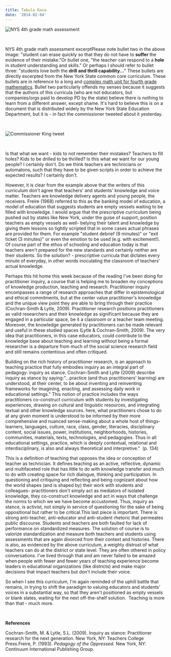 ```yaml
---
title: Tabula Rasa
date: '2014-02-04'
---
```


![NYS 4th grade math assessment](/images/blog/5dbe29844f614846b2cb2632_ny4thgrade.png)

‍

NYS 4th grade math assessment excerptPlease note bullet two in the above image: "student can erase quickly so that they do not have to **suffer** the evidence of their mistake."Or bullet one, "the teacher can respond to a **hole** in student understanding and skills." Or perhaps I should refer to bullet three: "students love both the **drill and thrill capability…**" These bullets are directly excerpted from the New York State common core curriculum. These bullets are in reference to a long and [complex math unit for fourth grade mathematics](http://www.engageny.org/sites/default/files/resource/attachments/g4-m1-full-module.pdf). Bullet two particularly offends my senses because it suggests that the authors of this curricula (who are not educators, but companies/orgs paid to develop PD by the state) believe there is nothing to learn from a different answer, except shame. It's hard to believe this is on a document that is distributed widely by the New York State Education Department, but it is - in fact the commissioner tweeted about it yesterday.

‍

![Commissioner King tweet](/images/blog/5dbe29844f61489ae2cb2631_jkingtweet.png)

‍

Is that what we want - kids to not remember their mistakes? Teachers to fill holes? Kids to be drilled to be thrilled? Is this what we want for our young people? I certainly don't. Do we think teachers are technicians or automatons, such that they have to be given scripts in order to achieve the expected results? I certainly don't.

However, it is clear from the example above that the writers of this curriculum don't agree that teachers' and students' knowledge and voice matter. Teachers are knowledge delivery agents and young people, the receivers. Freire (1968) referred to this as the banking model of education, a model of education that suggests students are empty vessels waiting to be filled with knowledge. I would argue that the prescriptive curriculum being pushed out by states like New York, under the guise of support, position teachers as empty vessels as well- belying their talent and knowledge by giving them lessons so tightly scripted that in some cases actual phrases are provided for them. For example "student debrief (9 minutes)" or "exit ticket (3 minutes)" or even the emotion to be used (e.g. with excitement!). Of course part of the ethos of schooling and education today is that teachers aren't prepared for the new standards and certainly neither are their students. So the solution? - prescriptive curricula that dictates every minute of everyday, in other words inoculating the classroom of teachers' actual knowledge.

Perhaps this hit home this week because of the reading I've been doing for practitioner inquiry, a course that is helping me to broaden my conceptions of knowledge production, teaching and research. Practitioner inquiry encompasses a range of research approaches that differ in epistemological and ethical commitments, but at the center value practitioner's knowledge and the unique view point they are able to bring through their practice (Cochran-Smith & Lytle, 2009). Practitioner research positions practitioners as valid researchers and their knowledge as significant because they are engaged in a particular space, be it a classroom or a teacher team meeting. Moreover, the knowledge generated by practitioners can be made relevant and useful in these studied spaces (Lytle & Cochran-Smith, 2009). The very idea that practitioners, in this case educators, could contribute to the knowledge base about teaching and learning without being a formal researcher is a departure from much of the social science research field and still remains contentious and often critiqued.

Building on the rich history of practitioner research, is an approach to teaching practice that fully embodies inquiry as an integral part of pedagogy: inquiry as stance. Cochran-Smith and Lytle (2009) describe inquiry as stance by saying:"…practice (and thus practitioners' learning) are understood, at their center, to be about inventing and reinventing frameworks for imagining, enacting, and assessing daily work in educational settings." This notion of practice includes the ways practitioners co-construct curriculum with students by investigating experiences, drawing on cultural and linguistic resources, and integrating textual and other knowledge sources. here, what practitioners chose to do at any given moment is understood to be informed by their more comprehensive and nuanced sense-making about a whole host of things- learners, languages, culture, race, class, gender, literacies, disciplinary content, social issues, power, institutions, neighborhoods, histories, communities, materials, texts, technologies, and pedagogies. Thus in all educational settings, practice, which is deeply contextual, relational and interdisciplinary, is also and always theoretical and interpretive."  (p. 134)

This is a definition of teaching that opposes the idea or conception of teacher as technician. It defines teaching as an active, reflective, dynamic and multifaceted role that has little to do with knowledge transfer and much to do with creating space for rich dialogue, thinking and participation. In questioning and critiquing and reflecting and being cognizant about how the world shapes (and is shaped by) their work with students and colleagues- practitioners don't simply act as mediators of isolated knowledge, they co-construct knowledge and act in ways that challenge the norms to which we we have become accustomed. Thus, inquiry as stance, is activist, not simply in service of questioning for the sake of being oppositional but rather to be critical.This last piece is important. There is strong anti-teacher, anti-educator and anti-student rhetoric that permeates public discourse. Students and teachers are both faulted for lack of performance on standardized measures. The solution of course is to valorize standardization and measure both teachers and students using assessments that are again divorced from their context and histories. There is also, as evidenced by the above curriculum, a weighty distrust of what teachers can do at the district or state level. They are often othered in policy conversations. I've lived through that and am never failed to be amazed when people with fewer and fewer years of teaching experience become leaders in educational organizations (like districts) and make major decisions that impact teachers but don't include their voice.

So when I see this curriculum, I'm again reminded of the uphill battle that remains, in trying to shift the paradigm to valuing educators and students' voices in a substantial way, so that they aren't positioned as empty vessels or blank slates, waiting for the next off-the-shelf solution.  Teaching is more than that - much more.

‍

‍**References**

Cochran-Smith, M. & Lytle, S.L. (2009). Inquiry as stance: Practitioner research for the next generation. New York, NY: Teachers College Press.Freire, P. (1993). _Pedagogy of the Oppressed._ New York, NY: Continuum International Publishing Group.
